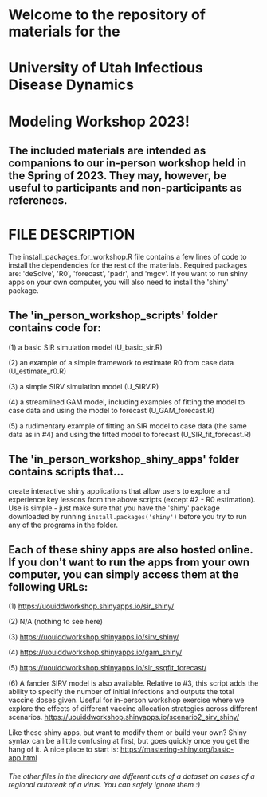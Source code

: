 # Welcome to the repository of materials for the

# University of Utah Infectious Disease Dynamics

# Modeling Workshop 2023!

## The included materials are intended as companions to our in-person workshop held in the Spring of 2023. They may, however, be useful to participants and non-participants as references.

# FILE DESCRIPTION

The install_packages_for_workshop.R file contains a few lines of code to install the dependencies for the rest of the materials. Required packages are: 'deSolve', 'R0', 'forecast', 'padr', and 'mgcv'. If you want to run shiny apps on your own computer, you will also need to install the 'shiny' package.

## The 'in_person_workshop_scripts' folder contains code for:

(1) a basic SIR simulation model (U_basic_sir.R)

(2) an example of a simple framework to estimate R0 from case data (U_estimate_r0.R)

(3) a simple SIRV simulation model (U_SIRV.R)

(4) a streamlined GAM model, including examples of fitting the model to case data and using the model to forecast (U_GAM_forecast.R)

(5) a rudimentary example of fitting an SIR model to case data (the same data as in #4) and using the fitted model to forecast (U_SIR_fit_forecast.R)

## The 'in_person_workshop_shiny_apps' folder contains scripts that...

create interactive shiny applications that allow users to explore and experience key lessons from the above scripts (except #2 - R0 estimation). Use is simple - just make sure that you have the 'shiny' package downloaded by running `install.packages('shiny')` before you try to run any of the programs in the folder.

## Each of these shiny apps are also hosted online. If you don't want to run the apps from your own computer, you can simply access them at the following URLs:

(1) <https://uouiddworkshop.shinyapps.io/sir_shiny/>

(2) N/A (nothing to see here)

(3) <https://uouiddworkshop.shinyapps.io/sirv_shiny/>

(4) <https://uouiddworkshop.shinyapps.io/gam_shiny/>

(5) <https://uouiddworkshop.shinyapps.io/sir_ssqfit_forecast/>

(6) A fancier SIRV model is also available. Relative to #3, this script adds the ability to specify the number of initial infections and outputs the total vaccine doses given. Useful for in-person workshop exercise where we explore the effects of different vaccine allocation strategies across different scenarios. <https://uouiddworkshop.shinyapps.io/scenario2_sirv_shiny/>

Like these shiny apps, but want to modify them or build your own? Shiny syntax can be a little confusing at first, but goes quickly once you get the hang of it. A nice place to start is: <https://mastering-shiny.org/basic-app.html>

###### The other files in the directory are different cuts of a dataset on cases of a regional outbreak of a virus. You can safely ignore them :)
